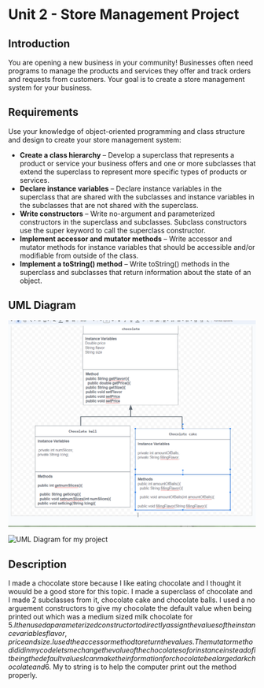 # Unit 2 - Store Management Project

## Introduction

You are opening a new business in your community! Businesses often need programs to manage the products and services they offer and track orders and requests from customers. Your goal is to create a store management system for your business.

## Requirements

Use your knowledge of object-oriented programming and class structure and design to create your store management system:
- **Create a class hierarchy** – Develop a superclass that represents a product or service your business offers and one or more subclasses that extend the superclass to represent more specific types of products or services.
- **Declare instance variables** – Declare instance variables in the superclass that are shared with the subclasses and instance variables in the subclasses that are not shared with the superclass.
- **Write constructors** – Write no-argument and parameterized constructors in the superclass and subclasses. Subclass constructors use the super keyword to call the superclass constructor.
- **Implement accessor and mutator methods** – Write accessor and mutator methods for instance variables that should be accessible and/or modifiable from outside of the class.
- **Implement a toString() method** – Write toString() methods in the superclass and subclasses that return information about the state of an object.

## UML Diagram

![alt text](image.png)

![UML Diagram for my project](nameOfImageFileHere.png)

## Description
I made a chocolate store because I like eating chocolate and I thought it wouuld be a good store for this topic. I made a superclass of chocolate and I made 2 subclasses from it, chocolate cake and chocolate balls. I used  a no arguement constructors to give my chocolate the default value when being printed out which was a medium sized milk chocolate for 5$. I then used a parameterized constructor to directly assign the values  of the instance variables flavor, price and size. I used the accessor method to return the values. The mutator method i did in my code lets me change the value of the chocolate so for instance instead of it being the default values I can make the information for chocolate be a large dark chocolate and 6$.  My to string is to help the computer print out the method properly. 

